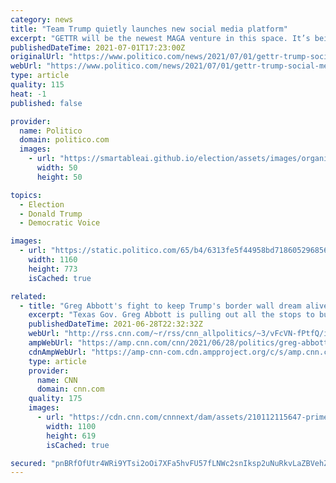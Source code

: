 ```yaml
---
category: news
title: "Team Trump quietly launches new social media platform"
excerpt: "GETTR will be the newest MAGA venture in this space. It’s being led by Trump’s former spokesman, Jason Miller."
publishedDateTime: 2021-07-01T17:23:00Z
originalUrl: "https://www.politico.com/news/2021/07/01/gettr-trump-social-media-platform-497606"
webUrl: "https://www.politico.com/news/2021/07/01/gettr-trump-social-media-platform-497606"
type: article
quality: 115
heat: -1
published: false

provider:
  name: Politico
  domain: politico.com
  images:
    - url: "https://smartableai.github.io/election/assets/images/organizations/politico.com-50x50.jpg"
      width: 50
      height: 50

topics:
  - Election
  - Donald Trump
  - Democratic Voice

images:
  - url: "https://static.politico.com/65/b4/6313fe5f44958bd7186052968563/210601-gettr-773.jpg"
    width: 1160
    height: 773
    isCached: true

related:
  - title: "Greg Abbott's fight to keep Trump's border wall dream alive"
    excerpt: "Texas Gov. Greg Abbott is pulling out all the stops to build a border wall between his state and Mexico, and a new poll shows that his base is all for it. \n    \n"
    publishedDateTime: 2021-06-28T22:32:32Z
    webUrl: "http://rss.cnn.com/~r/rss/cnn_allpolitics/~3/vFcVN-fPtfQ/index.html"
    ampWebUrl: "https://amp.cnn.com/cnn/2021/06/28/politics/greg-abbott-texas-border-wall-trump-crowdfunding/index.html"
    cdnAmpWebUrl: "https://amp-cnn-com.cdn.ampproject.org/c/s/amp.cnn.com/cnn/2021/06/28/politics/greg-abbott-texas-border-wall-trump-crowdfunding/index.html"
    type: article
    provider:
      name: CNN
      domain: cnn.com
    quality: 175
    images:
      - url: "https://cdn.cnn.com/cnnnext/dam/assets/210112115647-primera-trump-super-tease.jpg"
        width: 1100
        height: 619
        isCached: true

secured: "pnBRfOfUtr4WRi9YTsi2oOi7XFa5hvFU57fLNWc2snIksp2uNuRkvLaZBVehZpEgt2Wi27XRndv+kRKtVLyP4AKxVCWW3nvodnvLawKBvpndzq5ldbfQ641R5hL+CmoVz2jdFx6FcS/lVEyZP93r2JYPdhOURPgRIvulOKbjI8GDiYW+2oQunKjrdQDB3dUZq0bZxz52sqJw0CBi3d1mZQVvdiQuwnd5Eg2ayQ1vr7EDPF7uef/WXsQDfhkzq8hHn1Cxc63iQTtmvYkrJFJxm1COD1dwNWSqi3di1SECScT529dofZVUY+Hnvby6I7Tcc/H+F7ofLSlIQKOxrw2EW2QXYoHnH8La5cUmEZt8Kj8=;vOfFRzX+zTE/q9KERXEvGw=="
---
```


